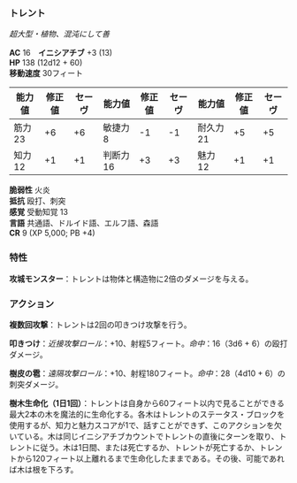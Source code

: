 ### トレント
*超大型・植物、混沌にして善*

**AC** 16　**イニシアチブ** +3 (13)  
**HP** 138 (12d12 + 60)  
**移動速度** 30フィート

| 能力値 | 修正値 | セーヴ | 能力値 | 修正値 | セーヴ | 能力値 | 修正値 | セーヴ |
|--------|--------|--------|--------|--------|--------|--------|--------|--------|
| 筋力23 | +6 | +6 | 敏捷力8 | -1 | -1 | 耐久力21 | +5 | +5 |
| 知力12 | +1 | +1 | 判断力16 | +3 | +3 | 魅力12 | +1 | +1 |

**脆弱性** 火炎  
**抵抗** 殴打、刺突  
**感覚** 受動知覚 13  
**言語** 共通語、ドルイド語、エルフ語、森語  
**CR** 9 (XP 5,000; PB +4)

### 特性

**攻城モンスター**：トレントは物体と構造物に2倍のダメージを与える。

### アクション

**複数回攻撃**：トレントは2回の叩きつけ攻撃を行う。

**叩きつけ**：*近接攻撃ロール*：+10、射程5フィート。*命中*：16（3d6 + 6）の殴打ダメージ。

**樹皮の雹**：*遠隔攻撃ロール*：+10、射程180フィート。*命中*：28（4d10 + 6）の刺突ダメージ。

**樹木生命化（1日1回）**：トレントは自身から60フィート以内で見ることができる最大2本の木を魔法的に生命化する。各木はトレントのステータス・ブロックを使用するが、知力と魅力スコアが1で、話すことができず、このアクションを欠いている。木は同じイニシアチブカウントでトレントの直後にターンを取り、トレントに従う。木は1日間、または死亡するか、トレントが死亡するか、トレントから120フィート以上離れるまで生命化したままである。その後、可能であれば木は根を下ろす。